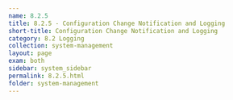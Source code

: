 ```yaml
---
name: 8.2.5
title: 8.2.5 - Configuration Change Notification and Logging
short-title: Configuration Change Notification and Logging
category: 8.2 Logging
collection: system-management
layout: page
exam: both
sidebar: system_sidebar
permalink: 8.2.5.html
folder: system-management
---
```


